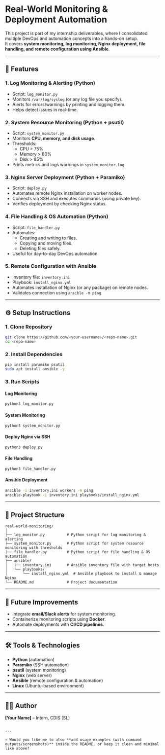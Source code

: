 # Real-World Monitoring & Deployment Automation

This project is part of my internship deliverables, where I consolidated multiple DevOps and automation concepts into a hands-on setup.  
It covers **system monitoring, log monitoring, Nginx deployment, file handling, and remote configuration using Ansible**.

---

## 📌 Features

### 1. Log Monitoring & Alerting (Python)
- Script: `log_monitor.py`
- Monitors `/var/log/syslog` (or any log file you specify).
- Alerts for errors/warnings by printing and logging them.
- Helps detect issues in real-time.

### 2. System Resource Monitoring (Python + psutil)
- Script: `system_monitor.py`
- Monitors **CPU, memory, and disk usage**.
- Thresholds:
  - CPU > 75%
  - Memory > 80%
  - Disk > 85%
- Prints metrics and logs warnings in `system_monitor.log`.

### 3. Nginx Server Deployment (Python + Paramiko)
- Script: `deploy.py`
- Automates remote Nginx installation on worker nodes.
- Connects via SSH and executes commands (using private key).
- Verifies deployment by checking Nginx status.

### 4. File Handling & OS Automation (Python)
- Script: `file_handler.py`
- Automates:
  - Creating and writing to files.
  - Copying and moving files.
  - Deleting files safely.
- Useful for day-to-day DevOps automation.

### 5. Remote Configuration with Ansible
- Inventory file: `inventory.ini`
- Playbook: `install_nginx.yml`
- Automates installation of Nginx (or any package) on remote nodes.
- Validates connection using `ansible -m ping`.

---

## ⚙️ Setup Instructions

### 1. Clone Repository
```bash
git clone https://github.com/<your-username>/<repo-name>.git
cd <repo-name>
````

### 2. Install Dependencies

```bash
pip install paramiko psutil
sudo apt install ansible -y
```

### 3. Run Scripts

#### Log Monitoring

```bash
python3 log_monitor.py
```

#### System Monitoring

```bash
python3 system_monitor.py
```

#### Deploy Nginx via SSH

```bash
python3 deploy.py
```

#### File Handling

```bash
python3 file_handler.py
```

#### Ansible Deployment

```bash
ansible -i inventory.ini workers -m ping
ansible-playbook -i inventory.ini playbooks/install_nginx.yml
```

---

## 📂 Project Structure

```
real-world-monitoring/
│
├── log_monitor.py          # Python script for log monitoring & alerting
├── system_monitor.py       # Python script for system resource monitoring with thresholds
├── file_handler.py         # Python script for file handling & OS automation
├── ansible/
│   ├── inventory.ini       # Ansible inventory file with target hosts
│   └── playbooks/
│       └── install_nginx.yml  # Ansible playbook to install & manage Nginx
└── README.md               # Project documentation

```

---

## 🚀 Future Improvements

* Integrate **email/Slack alerts** for system monitoring.
* Containerize monitoring scripts using **Docker**.
* Automate deployments with **CI/CD pipelines**.

---

## 🛠️ Tools & Technologies

* **Python** (automation)
* **Paramiko** (SSH automation)
* **psutil** (system monitoring)
* **Nginx** (web server)
* **Ansible** (remote configuration & automation)
* **Linux** (Ubuntu-based environment)

---

## 👨‍💻 Author

**\[Your Name]** – Intern, CDIS (SL)

```

---

⚡ Would you like me to also **add usage examples (with command outputs/screenshots)** inside the README, or keep it clean and minimal like above?
```
